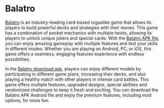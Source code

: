 # Balatro
[Balatro](https://balatro.one/) is an industry-leading card-based roguelike game that allows its players to build powerful decks and strategies with their moves. This game has a combination of pocket mechanics with multiple twists, allowing its players to unlock unique jokers and special cards.
With the [Balatro APK file](https://balatro.one/), you can enjoy amazing gameplay with multiple features and test your skills in different modes. Whether you are playing on Android, PC, or iOS, this game offers a seamless, engaging features experience with endless possibilities. 

In the [Balatro download apk](https://balatro.one/), players can enjoy different models by participating in different game plans, increasing their decks, and also playing a healthy match with other players in intense card battles. This game offers multiple features, upgraded designs, special abilities and randomized challenges to keep it fresh and exciting. You can download the Balatro APK Android file and enjoy the premium features, including mod options, for more fun. 
